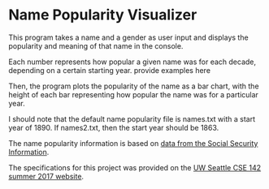 # Name Popularity Visualizer

This program takes a name and a gender as user input and displays the popularity and meaning of that name in the console.

Each number represents how popular a given name was for each decade, depending on a certain starting year. provide examples here

Then, the program plots the popularity of the name as a bar chart, with the height of each bar representing how popular the name was for a particular year.




I should note that the default name popularity file is names.txt with a start year of 1890. If names2.txt, then the start year should be 1863.

The name popularity information is based on [data from the Social Security Information](https://www.ssa.gov/OACT/babynames/).

The specifications for this project was provided on the [UW Seattle CSE 142 summer 2017 website](https://courses.cs.washington.edu/courses/cse142/17su/homework.shtml).
